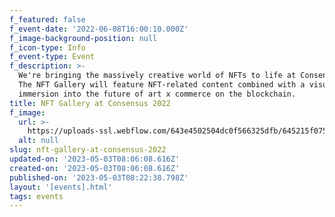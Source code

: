 ```yaml
---
f_featured: false
f_event-date: '2022-06-08T16:00:10.000Z'
f_image-background-position: null
f_icon-type: Info
f_event-type: Event
f_description: >-
  We're bringing the massively creative world of NFTs to life at Consensus 2022.
  The NFT Gallery will feature NFT-related content combined with a visual
  immersion into the future of art x commerce on the blockchain.
title: NFT Gallery at Consensus 2022
f_image:
  url: >-
    https://uploads-ssl.webflow.com/643e4502504dc0f566325dfb/645215f075d57ed1e4d02693_nft-gallery-at-consensus.png
  alt: null
slug: nft-gallery-at-consensus-2022
updated-on: '2023-05-03T08:06:08.616Z'
created-on: '2023-05-03T08:06:08.616Z'
published-on: '2023-05-03T08:22:38.798Z'
layout: '[events].html'
tags: events
---
```



